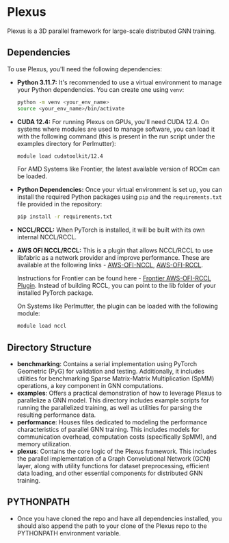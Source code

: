 # Plexus

Plexus is a 3D parallel framework for large-scale distributed GNN training.

## Dependencies

To use Plexus, you'll need the following dependencies:

* **Python 3.11.7:** It's recommended to use a virtual environment to manage your Python dependencies. You can create one using `venv`:

    ```bash
    python -m venv <your_env_name>
    source <your_env_name>/bin/activate
    ```

* **CUDA 12.4:** For running Plexus on GPUs, you'll need CUDA 12.4. On systems where modules are used to manage software, you can load it with the following command (this is present in the run script under the examples directory for Perlmutter):

    ```bash
    module load cudatoolkit/12.4
    ```

    For AMD Systems like Frontier, the latest available version of ROCm can be loaded.

* **Python Dependencies:** Once your virtual environment is set up, you can install the required Python packages using `pip` and the `requirements.txt` file provided in the repository:

    ```bash
    pip install -r requirements.txt
    ```

* **NCCL/RCCL:** When PyTorch is installed, it will be built with its own internal NCCL/RCCL.

* **AWS OFI NCCL/RCCL:** This is a plugin that allows NCCL/RCCL to use libfabric as a network provider and improve performance.
These are available at the following links - [AWS-OFI-NCCL](https://github.com/aws/aws-ofi-nccl), [AWS-OFI-RCCL](https://github.com/ROCm/aws-ofi-rccl).

    Instructions for Frontier can be found here - [Frontier AWS-OFI-RCCL Plugin](https://docs.olcf.ornl.gov/software/analytics/pytorch_frontier.html#aws-ofi-rccl-plugin). Instead of building RCCL, you can point to the lib folder of your installed PyTorch package.

    On Systems like Perlmutter, the plugin can be loaded with the following module:
    ```bash
    module load nccl
    ```

## Directory Structure

* **benchmarking**: Contains a serial implementation using PyTorch Geometric (PyG) for validation and testing. Additionally, it includes utilities for benchmarking Sparse Matrix-Matrix Multiplication (SpMM) operations, a key component in GNN computations.
* **examples**: Offers a practical demonstration of how to leverage Plexus to parallelize a GNN model. This directory includes example scripts for running the parallelized training, as well as utilities for parsing the resulting performance data.
* **performance**: Houses files dedicated to modeling the performance characteristics of parallel GNN training. This includes models for communication overhead, computation costs (specifically SpMM), and memory utilization.
* **plexus**: Contains the core logic of the Plexus framework. This includes the parallel implementation of a Graph Convolutional Network (GCN) layer, along with utility functions for dataset preprocessing, efficient data loading, and other essential components for distributed GNN training.

## PYTHONPATH

* Once you have cloned the repo and have all dependencies installed, you should also append the path to your clone of the Plexus repo to the PYTHONPATH environment variable.
